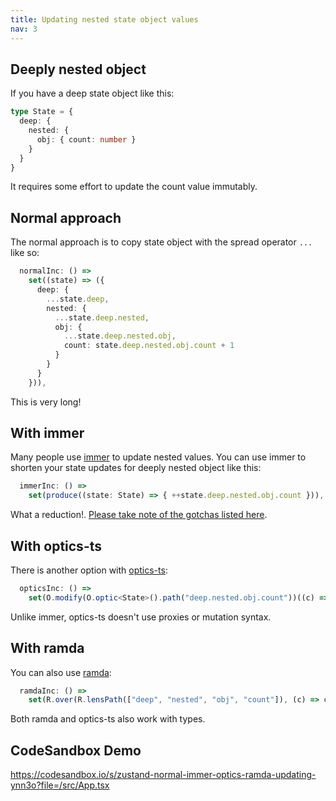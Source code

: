 ```yaml
---
title: Updating nested state object values
nav: 3
---
```


## Deeply nested object

If you have a deep state object like this:

```ts
type State = {
  deep: {
    nested: {
      obj: { count: number }
    }
  }
}
```

It requires some effort to update the count value immutably.

## Normal approach

The normal approach is to copy state object with the spread operator `...` like so:

```ts
  normalInc: () =>
    set((state) => ({
      deep: {
        ...state.deep,
        nested: {
          ...state.deep.nested,
          obj: {
            ...state.deep.nested.obj,
            count: state.deep.nested.obj.count + 1
          }
        }
      }
    })),
```

This is very long!

## With immer

Many people use [immer](https://github.com/immerjs/immer) to update nested values. You can use immer to shorten your state updates for deeply nested object like this:

```ts
  immerInc: () =>
    set(produce((state: State) => { ++state.deep.nested.obj.count })),
```

What a reduction!. [Please take note of the gotchas listed here](../integrations/updating-draft-states.md).

## With optics-ts

There is another option with [optics-ts](https://github.com/akheron/optics-ts/):

```ts
  opticsInc: () =>
    set(O.modify(O.optic<State>().path("deep.nested.obj.count"))((c) => c + 1)),
```

Unlike immer, optics-ts doesn't use proxies or mutation syntax.

## With ramda

You can also use [ramda](https://ramdajs.com/):

```ts
  ramdaInc: () =>
    set(R.over(R.lensPath(["deep", "nested", "obj", "count"]), (c) => c + 1)),
```

Both ramda and optics-ts also work with types.

## CodeSandbox Demo

https://codesandbox.io/s/zustand-normal-immer-optics-ramda-updating-ynn3o?file=/src/App.tsx
